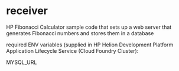 receiver
========

HP Fibonacci Calculator sample code that sets up a web server that generates Fibonacci numbers and stores them in a database 

required ENV variables (supplied in HP Helion Development Platform Application Lifecycle Service (Cloud Foundry Cluster): 

MYSQL_URL

 



